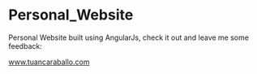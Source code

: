 # Personal_Website
Personal Website built using AngularJs, check it out and leave me some feedback:

www.tuancaraballo.com
